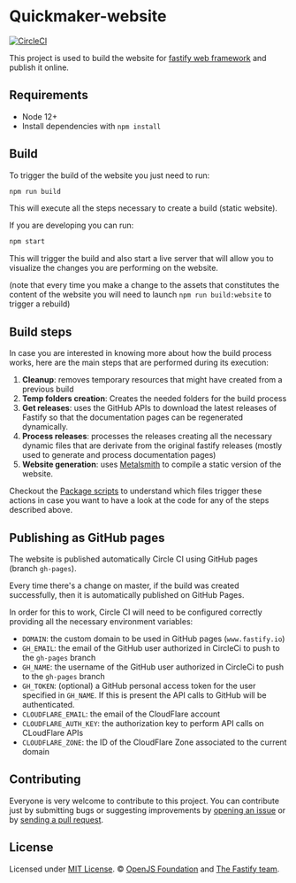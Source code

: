 # Quickmaker-website

[![CircleCI](https://circleci.com/gh/fastify/website.svg?style=shield)](https://circleci.com/gh/fastify/website)

This project is used to build the website for [fastify web framework](https://github.com/fastify/fastify) and publish it online.


## Requirements

 - Node 12+
 - Install dependencies with `npm install`


## Build

To trigger the build of the website you just need to run:

```bash
npm run build
```

This will execute all the steps necessary to create a build (static website).

If you are developing you can run:

```bash
npm start
```

This will trigger the build and also start a live server that will allow you to visualize the changes you are performing on the website.

(note that every time you make a change to the assets that constitutes the content of the website you will need to launch `npm run build:website` to trigger a rebuild)


## Build steps

In case you are interested in knowing more about how the build process works, here are the main steps that are performed during its execution:

  1. **Cleanup**: removes temporary resources that might have created from a previous build
  2. **Temp folders creation**: Creates the needed folders for the build process
  3. **Get releases**: uses the GitHub APIs to download the latest releases of Fastify so that the documentation pages can be regenerated dynamically.
  4. **Process releases**: processes the releases creating all the necessary dynamic files that are derivate from the original fastify releases (mostly used to generate and process documentation pages)
  5. **Website generation**: uses [Metalsmith](http://www.metalsmith.io/) to compile a static version of the website.

Checkout the [Package scripts](package.json) to understand which files trigger these actions in case you want to have a look at the code for any of the steps described above.


## Publishing as GitHub pages

The website is published automatically Circle CI using GitHub pages (branch `gh-pages`).

Every time there's a change on master, if the build was created successfully, then it is automatically published on GitHub Pages.

In order for this to work, Circle CI will need to be configured correctly providing all the necessary environment variables:

 - `DOMAIN`: the custom domain to be used in GitHub pages (`www.fastify.io`)
 - `GH_EMAIL`: the email of the GitHub user authorized in CircleCi to push to the `gh-pages` branch
 - `GH_NAME`: the username of the GitHub user authorized in CircleCi to push to the `gh-pages` branch
 - `GH_TOKEN`: (optional) a GitHub personal access token for the user specified in `GH_NAME`.
   If this is present the API calls to GitHub will be authenticated.
 - `CLOUDFLARE_EMAIL`: the email of the CloudFlare account
 - `CLOUDFLARE_AUTH_KEY`: the authorization key to perform API calls on CLoudFlare APIs
 - `CLOUDFLARE_ZONE`: the ID of the CloudFlare Zone associated to the current domain

## Contributing

Everyone is very welcome to contribute to this project.
You can contribute just by submitting bugs or suggesting improvements by
[opening an issue](/../../issues) or by [sending a pull request](/../../pulls).


## License
Licensed under [MIT License](LICENSE). © [OpenJS Foundation](https://openjsf.org/) and [The Fastify team](https://github.com/fastify/fastify#team).
